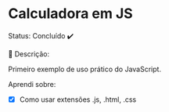 # Calculadora em JS
Status: Concluído ✔️

📝 Descrição:

Primeiro exemplo de uso prático do JavaScript.

Aprendi sobre: 
- [x] Como usar extensões .js, .html, .css

